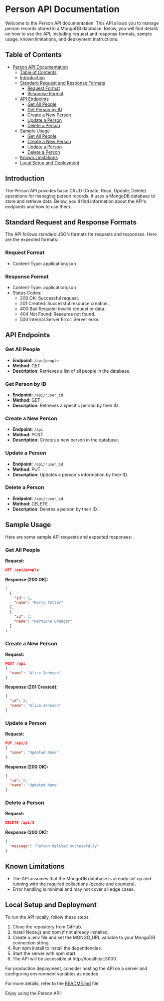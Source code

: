 # Person API Documentation

Welcome to the Person API documentation. This API allows you to manage person records stored in a MongoDB database. Below, you will find details on how to use the API, including request and response formats, sample usage, known limitations, and deployment instructions.

## Table of Contents

- [Person API Documentation](#person-api-documentation)
  - [Table of Contents](#table-of-contents)
  - [Introduction](#introduction)
  - [Standard Request and Response Formats](#standard-request-and-response-formats)
    - [Request Format](#request-format)
    - [Response Format](#response-format)
  - [API Endpoints](#api-endpoints)
    - [Get All People](#get-all-people)
    - [Get Person by ID](#get-person-by-id)
    - [Create a New Person](#create-a-new-person)
    - [Update a Person](#update-a-person)
    - [Delete a Person](#delete-a-person)
  - [Sample Usage](#sample-usage)
    - [Get All People](#get-all-people-1)
    - [Create a New Person](#create-a-new-person-1)
    - [Update a Person](#update-a-person-1)
    - [Delete a Person](#delete-a-person-1)
  - [Known Limitations](#known-limitations)
  - [Local Setup and Deployment](#local-setup-and-deployment)

## Introduction

The Person API provides basic CRUD (Create, Read, Update, Delete) operations for managing person records. It uses a MongoDB database to store and retrieve data. Below, you'll find information about the API's endpoints and how to use them.

## Standard Request and Response Formats

The API follows standard JSON formats for requests and responses. Here are the expected formats:

### Request Format

- Content-Type: application/json

### Response Format

- Content-Type: application/json
- Status Codes:
  - 200 OK: Successful request.
  - 201 Created: Successful resource creation.
  - 400 Bad Request: Invalid request or data.
  - 404 Not Found: Resource not found.
  - 500 Internal Server Error: Server error.

## API Endpoints

### Get All People

- **Endpoint**: `/api/people`
- **Method**: GET
- **Description**: Retrieves a list of all people in the database.

### Get Person by ID

- **Endpoint**: `/api/:user_id`
- **Method**: GET
- **Description**: Retrieves a specific person by their ID.

### Create a New Person

- **Endpoint**: `/api`
- **Method**: POST
- **Description**: Creates a new person in the database.

### Update a Person

- **Endpoint**: `/api/:user_id`
- **Method**: PUT
- **Description**: Updates a person's information by their ID.

### Delete a Person

- **Endpoint**: `/api/:user_id`
- **Method**: DELETE
- **Description**: Deletes a person by their ID.

## Sample Usage

Here are some sample API requests and expected responses:

### Get All People

**Request:**

```json
GET /api/people
```

**Response (200 OK):**

```json
[
  {
    "id": 1,
    "name": "Harry Potter"
  },
  {
    "id": 2,
    "name": "Hermione Granger"
  }
]
```

### Create a New Person

**Request:**

```json
POST /api
{
  "name": "Alice Johnson"
}
```

**Response (201 Created):**

```json
{
  "id": 3,
  "name": "Alice Johnson"
}
```

### Update a Person

**Request:**

```json
PUT /api/2
{
  "name": "Updated Name"
}
```

**Response (200 OK):**

```json
{
  "id": 2,
  "name": "Updated Name"
}
```

### Delete a Person

**Request:**

```json
DELETE /api/3
```

**Response (200 OK):**

```json
{
  "message": "Person deleted successfully"
}
```

## Known Limitations

- The API assumes that the MongoDB database is already set up and running with the required collections (people and counters).
- Error handling is minimal and may not cover all edge cases.

## Local Setup and Deployment

To run the API locally, follow these steps:

1. Clone the repository from GitHub.
2. Install Node.js and npm if not already installed.
3. Create a .env file and set the MONGO_URL variable to your MongoDB connection string.
4. Run npm install to install the dependencies.
5. Start the server with npm start.
6. The API will be accessible at http://localhost:3000.

For production deployment, consider hosting the API on a server and configuring environment variables as needed.

For more details, refer to the [README.md](https://github.com/TobyAjLot/HNGx-task-two/blob/master/README.md) file.

Enjoy using the Person API!
